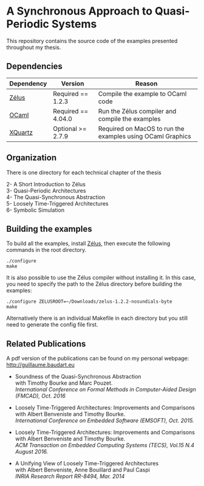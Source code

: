 # A Synchronous Approach to Quasi-Periodic Systems

This repository contains the source code of the examples presented
throughout my thesis.

## Dependencies

| Dependency | Version | Reason |
|------------|---------|--------|
| [Zélus](http://zelus.di.ens.fr/download.html) | Required == 1.2.3   | Compile the example to OCaml code |
| [OCaml](http://ocaml.org/) | Required == 4.04.0  | Run the Zélus compiler and compile the examples |
| [XQuartz](http://www.xquartz.org/) | Optional >= 2.7.9 | Required on MacOS to run the examples using OCaml Graphics |

## Organization
There is one directory for each technical chapter of the thesis

2- A Short Introduction to Zélus  
3- Quasi-Periodic Architectures  
4- The Quasi-Synchronous Abstraction  
5- Loosely Time-Triggered Architectures  
6- Symbolic Simulation  

## Building the examples

To build all the examples, install
[Zélus](http://zelus.di.ens.fr/download.html), then execute the
following commands in the root directory.

```
./configure
make
```

It is also possible to use the Zélus compiler without installing
it. In this case, you need to specify the path to the Zélus directory
before building the examples:

```
./configure ZELUSROOT=~/Downloads/zelus-1.2.2-nosundials-byte
make
```

Alternatively there is an individual Makefile in each directory but
you still need to generate the config file first.

## Related Publications

A pdf version of the publications can be found on my personal webpage: <http://guillaume.baudart.eu>

- Soundness of the Quasi-Synchronous Abstraction   
  with Timothy Bourke and Marc Pouzet.  
  *International Conference on Formal Methods in Computer-Aided Design (FMCAD), Oct. 2016*

- Loosely Time-Triggered Architectures: Improvements and Comparisons  
  with Albert Benveniste and Timothy Bourke.  
  *International Conference on Embedded Software (EMSOFT), Oct. 2015.*

- Loosely Time-Triggered Architectures: Improvements and Comparisons  
  with Albert Benveniste and Timothy Bourke.  
  *ACM Transaction on Embedded Computing Systems (TECS), Vol.15 N.4 August 2016.*

- A Unifying View of Loosely Time-Triggered Architectures  
  with Albert Benveniste, Anne Bouillard and Paul Caspi  
  *INRIA Research Report RR-8494, Mar. 2014*
